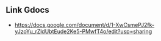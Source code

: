 ## Link Gdocs ##

- https://docs.google.com/document/d/1-XwCsmePJ2fk-yJzoYu_rZldUbtEude2Ke5-PMwfT4o/edit?usp=sharing